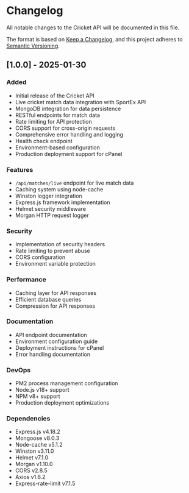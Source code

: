 # Changelog

All notable changes to the Cricket API will be documented in this file.

The format is based on [Keep a Changelog](https://keepachangelog.com/en/1.0.0/),
and this project adheres to [Semantic Versioning](https://semver.org/spec/v2.0.0.html).

## [1.0.0] - 2025-01-30

### Added
- Initial release of the Cricket API
- Live cricket match data integration with SportEx API
- MongoDB integration for data persistence
- RESTful endpoints for match data
- Rate limiting for API protection
- CORS support for cross-origin requests
- Comprehensive error handling and logging
- Health check endpoint
- Environment-based configuration
- Production deployment support for cPanel

### Features
- `/api/matches/live` endpoint for live match data
- Caching system using node-cache
- Winston logger integration
- Express.js framework implementation
- Helmet security middleware
- Morgan HTTP request logger

### Security
- Implementation of security headers
- Rate limiting to prevent abuse
- CORS configuration
- Environment variable protection

### Performance
- Caching layer for API responses
- Efficient database queries
- Compression for API responses

### Documentation
- API endpoint documentation
- Environment configuration guide
- Deployment instructions for cPanel
- Error handling documentation

### DevOps
- PM2 process management configuration
- Node.js v18+ support
- NPM v8+ support
- Production deployment optimizations

### Dependencies
- Express.js v4.18.2
- Mongoose v8.0.3
- Node-cache v5.1.2
- Winston v3.11.0
- Helmet v7.1.0
- Morgan v1.10.0
- CORS v2.8.5
- Axios v1.6.2
- Express-rate-limit v7.1.5
